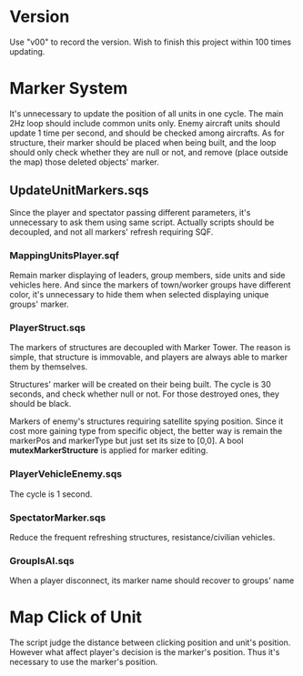 # Version
Use "v00" to record the version. Wish to finish this project within 100 times updating.
# Marker System
It's unnecessary to update the position of all units in one cycle. The main 2Hz loop should include common units only. Enemy aircraft units should update 1 time per second, and should be checked among aircrafts. As for structure, their marker should be placed when being built, and the loop should only check whether they are null or not, and remove (place outside the map) those deleted objects' marker.
## UpdateUnitMarkers.sqs
Since the player and spectator passing different parameters, it's unnecessary to ask them using same script. Actually scripts should be decoupled, and not all markers' refresh requiring SQF.
### MappingUnitsPlayer.sqf
Remain marker displaying of leaders, group members, side units and side vehicles here. And since the markers of town/worker groups have different color, it's unnecessary to hide them when selected displaying unique groups' marker.
### PlayerStruct.sqs
The markers of structures are decoupled with Marker Tower. The reason is simple, that structure is immovable, and players are always able to marker them by themselves.

Structures' marker will be created on their being built. The cycle is 30 seconds, and check whether null or not. For those destroyed ones, they should be black.

Markers of enemy's structures requiring satellite spying position. Since it cost more gaining type from specific object, the better way is remain the markerPos and markerType but just set its size to [0,0]. A bool **mutexMarkerStructure** is applied for marker editing.
### PlayerVehicleEnemy.sqs
The cycle is 1 second. 
### SpectatorMarker.sqs
Reduce the frequent refreshing structures, resistance/civilian vehicles.
### GroupIsAI.sqs
When a player disconnect, its marker name should recover to groups' name
# Map Click of Unit
The script judge the distance between clicking position and unit's position. However what affect player's decision is the marker's position. Thus it's necessary to use the marker's position.